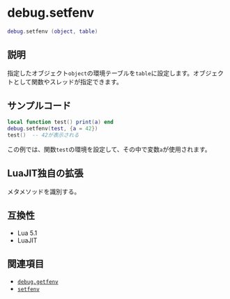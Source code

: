 # debug.setfenv

```lua
debug.setfenv (object, table)
```

## 説明

指定したオブジェクト`object`の環境テーブルを`table`に設定します。オブジェクトとして関数やスレッドが指定できます。

## サンプルコード

```lua
local function test() print(a) end
debug.setfenv(test, {a = 42})
test()  -- 42が表示される
```

この例では、関数`test`の環境を設定して、その中で変数`a`が使用されます。

## LuaJIT独自の拡張

メタメソッドを識別する。

## 互換性

- Lua 5.1
- LuaJIT

## 関連項目

- [`debug.getfenv`](getfenv.md)
- [`setfenv`](../std/setfenv.md)